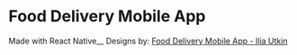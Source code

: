 # Food Delivery Mobile App

Made with React Native__
Designs by: [Food Delivery Mobile App - Ilia Utkin](https://dribbble.com/shots/14527824-Food-Delivery-Mobile-App)
